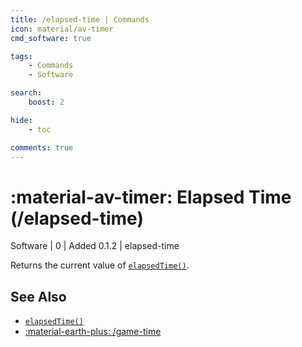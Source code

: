 ```yaml
---
title: /elapsed-time | Commands
icon: material/av-timer
cmd_software: true

tags:
    - Commands
    - Software

search:
    boost: 2

hide:
    - toc

comments: true
---
```

# <p style="color: var(--md-default-fg-color); display: inline;">:material-av-timer: Elapsed Time</p> (/elapsed-time)
<div style="display:inline;">
<p style="color: var(--destrix-docs--commandcat-software); display: inline;">Software</p> | <p style="color: var(--md-default-fg-color--light); display: inline;">0</p> | <p style="color: var(--md-default-fg-color--light); display: inline;"> Added 0.1.2</p> | elapsed-time
</div>

Returns the current value of [`elapsedTime()`](https://create.roblox.com/docs/reference/engine/globals/RobloxGlobals#elapsedTime).

## See Also
* [`elapsedTime()`](https://create.roblox.com/docs/reference/engine/globals/RobloxGlobals#elapsedTime)
* [:material-earth-plus: /game-time](./game-time.md)
